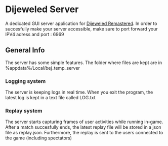 # Dijeweled Server

A dedicated GUI server application for [Dijeweled Remastered](https://github.com/LDinos/Dijeweled).
In order to succesfully make your server accessible, make sure to port forward your IPV4 adress and port : 6969

## General Info

The server has some simple features. The folder where files are kept are in %appdata%/Local/bej_temp_server

### Logging system

The server is keeping logs in real time. When you exit the program, the latest log is kept in a text file called LOG.txt

### Replay system

The server starts capturing frames of user activities while running in-game. After a match succesfully ends, the latest replay file will be stored in a json file as replay.json. Furthermore, the replay is sent to the users connected to the game (including spectators)